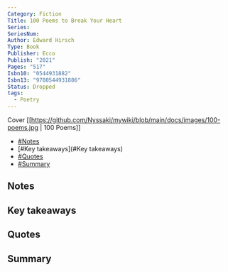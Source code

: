 ```yaml
---
Category: Fiction
Title: 100 Poems to Break Your Heart
Series: 
SeriesNum: 
Author: Edward Hirsch
Type: Book
Publisher: Ecco
Publish: "2021"
Pages: "517"
Isbn10: "0544931882"
Isbn13: "9780544931886"
Status: Dropped
tags:
  - Poetry
---
```


Cover
[[https://github.com/Nyssaki/mywiki/blob/main/docs/images/100-poems.jpg | 100 Poems]]

- [#Notes](#Notes)
- [#Key takeaways](#Key takeaways)
- [#Quotes](#Quotes)
- [#Summary](#Summary)

## Notes

## Key takeaways

## Quotes

## Summary
